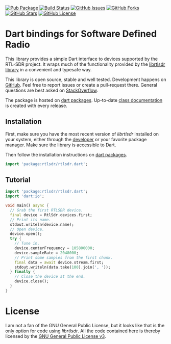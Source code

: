 [![Pub Package](https://img.shields.io/pub/v/rtlsdr.svg)](https://pub.dev/packages/rtlsdr)
[![Build Status](https://github.com/renggli/dart-rtlsdr/actions/workflows/dart.yml/badge.svg?branch=main)](https://github.com/renggli/dart-rtlsdr/actions/workflows/dart.yml)
[![GitHub Issues](https://img.shields.io/github/issues/renggli/dart-rtlsdr.svg)](https://github.com/renggli/dart-rtlsdr/issues)
[![GitHub Forks](https://img.shields.io/github/forks/renggli/dart-rtlsdr.svg)](https://github.com/renggli/dart-rtlsdr/network)
[![GitHub Stars](https://img.shields.io/github/stars/renggli/dart-rtlsdr.svg)](https://github.com/renggli/dart-rtlsdr/stargazers)
[![GitHub License](https://img.shields.io/badge/License-GPLv3-blue.svg)](https://raw.githubusercontent.com/renggli/dart-rtlsdr/master/LICENSE)

Dart bindings for Software Defined Radio
========================================

This library provides a simple Dart interface to devices supported by the RTL-SDR project. It wraps much of the functionality provided by the [librtlsdr library](https://github.com/librtlsdr/librtlsdr) in a convenient and typesafe way.

This library is open source, stable and well tested. Development happens on [GitHub](https://github.com/renggli/dart-rtlsdr). Feel free to report issues or create a pull-request there. General questions are best asked on [StackOverflow](https://stackoverflow.com/questions/tagged/rtlsdr+dart).

The package is hosted on [dart packages](https://pub.dev/packages/rtlsdr). Up-to-date [class documentation](https://pub.dev/documentation/rtlsdr/) is created with every release.


Installation
------------

First, make sure you have the most recent version of *librtlsdr* installed on your system, either through the [developer](https://github.com/librtlsdr/librtlsdr/releases) or your favorite package manager. Make sure the library is accessible to Dart.

Then follow the installation instructions on [dart packages](https://pub.dev/packages/rtlsdr/install).

```dart
import 'package:rtlsdr/rtlsdr.dart';
```


Tutorial
--------

```dart
import 'package:rtlsdr/rtlsdr.dart';
import 'dart:io';

void main() async {
  // Grab the first RTLSDR device.
  final device = RtlSdr.devices.first;
  // Print its name.
  stdout.writeln(device.name);
  // Open device.
  device.open();
  try {
    // Tune in.
    device.centerFrequency = 105800000;
    device.sampleRate = 2048000;
    // Print some samples from the first chunk.
    final data = await device.stream.first;
    stdout.writeln(data.take(100).join(', '));
  } finally {
    // Close the device at the end.
    device.close();
  }
}
```

# License

I am not a fan of the GNU General Public License, but it looks like that is the only option for code using _librtlsdr_. All the code contained here is thereby licensed by the [GNU General Public License v3](https://raw.githubusercontent.com/renggli/dart-rtlsdr/master/LICENSE).
